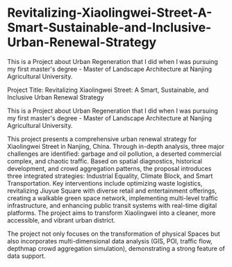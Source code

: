 # Revitalizing-Xiaolingwei-Street-A-Smart-Sustainable-and-Inclusive-Urban-Renewal-Strategy

This is a Project about Urban Regeneration that I did when I was pursuing my first master's degree - Master of Landscape Architecture at Nanjing Agricultural University.

Project Title: Revitalizing Xiaolingwei Street: A Smart, Sustainable, and Inclusive Urban Renewal Strategy

This is a Project about Urban Regeneration that I did when I was pursuing my first master's degree - Master of Landscape Architecture at Nanjing Agricultural University.

This project presents a comprehensive urban renewal strategy for Xiaolingwei Street in Nanjing, China. Through in-depth analysis, three major challenges are identified: garbage and oil pollution, a deserted commercial complex, and chaotic traffic. Based on spatial diagnostics, historical development, and crowd aggregation patterns, the proposal introduces three integrated strategies: Industrial Equality, Climate Block, and Smart Transportation. Key interventions include optimizing waste logistics, revitalizing Jiuyue Square with diverse retail and entertainment offerings, creating a walkable green space network, implementing multi-level traffic infrastructure, and enhancing public transit systems with real-time digital platforms. The project aims to transform Xiaolingwei into a cleaner, more accessible, and vibrant urban district.

The project not only focuses on the transformation of physical Spaces but also incorporates multi-dimensional data analysis (GIS, POI, traffic flow, depthmap crowd aggregation simulation), demonstrating a strong feature of data support.
